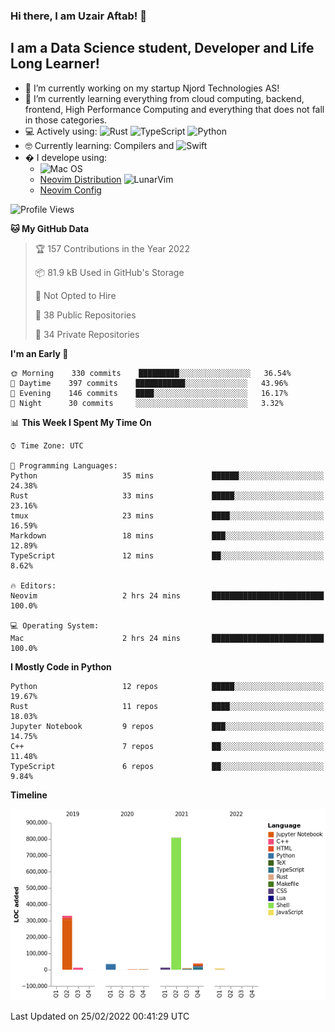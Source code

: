 ### Hi there, I am Uzair Aftab! 👋

## I am a Data Science student, Developer and Life Long Learner!
- 🔭 I’m currently working on my startup Njord Technologies AS!
- 🌱 I’m currently learning everything from cloud computing, backend, frontend, High Performance Computing and everything that does not fall in those categories.
- 💻 Actively using: <img alt="Rust" src="https://img.shields.io/badge/rust-%23000000.svg?style=for-the-badge&logo=rust&logoColor=white"/> <img alt="TypeScript" src="https://img.shields.io/badge/typescript-%23007ACC.svg?style=for-the-badge&logo=typescript&logoColor=white"/> <img alt="Python" src="https://img.shields.io/badge/python-%2314354C.svg?style=for-the-badge&logo=python&logoColor=white"/>
- 🤓 Currently learning: Compilers and ![Swift](https://img.shields.io/badge/swift-F54A2A?style=for-the-badge&logo=swift&logoColor=white)
- � I develope using: 
  - ![Mac OS](https://img.shields.io/badge/mac%20os-000000?style=for-the-badge&logo=macos&logoColor=F0F0F0)
  -  [Neovim Distribution](https://github.com/LunarVim/LunarVim) <img alt="LunarVim" src="https://www.lunarvim.org/assets/lunarvim_logo.png" width="5%"/>
  -  [Neovim Config](https://github.com/Uzaaft/lvim_abz)
  
<!--START_SECTION:waka-->
![Profile Views](http://img.shields.io/badge/Profile%20Views-23-blue)

**🐱 My GitHub Data** 

> 🏆 157 Contributions in the Year 2022
 > 
> 📦 81.9 kB Used in GitHub's Storage 
 > 
> 🚫 Not Opted to Hire
 > 
> 📜 38 Public Repositories 
 > 
> 🔑 34 Private Repositories  
 > 
**I'm an Early 🐤** 

```text
🌞 Morning    330 commits    █████████░░░░░░░░░░░░░░░░   36.54% 
🌆 Daytime    397 commits    ███████████░░░░░░░░░░░░░░   43.96% 
🌃 Evening    146 commits    ████░░░░░░░░░░░░░░░░░░░░░   16.17% 
🌙 Night      30 commits     ░░░░░░░░░░░░░░░░░░░░░░░░░   3.32%

```


📊 **This Week I Spent My Time On** 

```text
⌚︎ Time Zone: UTC

💬 Programming Languages: 
Python                   35 mins             ██████░░░░░░░░░░░░░░░░░░░   24.38% 
Rust                     33 mins             █████░░░░░░░░░░░░░░░░░░░░   23.16% 
tmux                     23 mins             ████░░░░░░░░░░░░░░░░░░░░░   16.59% 
Markdown                 18 mins             ███░░░░░░░░░░░░░░░░░░░░░░   12.89% 
TypeScript               12 mins             ██░░░░░░░░░░░░░░░░░░░░░░░   8.62%

🔥 Editors: 
Neovim                   2 hrs 24 mins       █████████████████████████   100.0%

💻 Operating System: 
Mac                      2 hrs 24 mins       █████████████████████████   100.0%

```

**I Mostly Code in Python** 

```text
Python                   12 repos            █████░░░░░░░░░░░░░░░░░░░░   19.67% 
Rust                     11 repos            ████░░░░░░░░░░░░░░░░░░░░░   18.03% 
Jupyter Notebook         9 repos             ███░░░░░░░░░░░░░░░░░░░░░░   14.75% 
C++                      7 repos             ██░░░░░░░░░░░░░░░░░░░░░░░   11.48% 
TypeScript               6 repos             ██░░░░░░░░░░░░░░░░░░░░░░░   9.84%

```


**Timeline**

![Chart not found](https://raw.githubusercontent.com/Uzaaft/Uzaaft/master/charts/bar_graph.png) 


 Last Updated on 25/02/2022 00:41:29 UTC
<!--END_SECTION:waka-->
